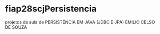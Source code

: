 # fiap28scjPersistencia
projetos da aula de PERSISTÊNCIA EM JAVA (JDBC E JPA) EMILIO CELSO DE SOUZA
